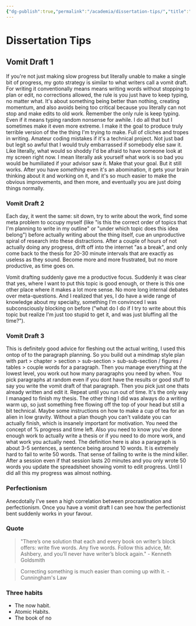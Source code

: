 ```yaml
---
{"dg-publish":true,"permalink":"/academia/dissertation-tips/","title":"Dissertation Tips"}
---
```



# Dissertation Tips

## Vomit Draft 1

If you're not just making slow progress but literally unable to make a single bit of progress, my goto strategy is similar to what writers call a vomit draft.
For writing it conventionally means means writing words without stopping to plan or edit, no corrections allowed, the rule is you just have to keep typing, no matter what. It's about something being better than nothing, creating momentum, and also avoids being too critical because you literally can not stop and make edits to old work.
Remember the only rule is keep typing. Even if it means typing random nonsense for awhile.
I do all that but I sometimes make it even more extreme. I make it the goal to produce truly terrible version of the the thing I'm trying to make. Full of cliches and tropes in writing. Amateur coding mistakes if it's a technical project. Not just bad but legit so awful that I would truly embarrassed if somebody else saw it. Like literally, what would so shoddy I'd be afraid to have someone look at my screen right now. I mean literally ask yourself what work is so bad you would be humiliated if your advisor saw it. Make that your goal.
But it still works. After you have _something_ even it's an abomination, it gets your brain thinking about it and working on it, and it's so much easier to make the obvious improvements, and then more, and eventually you are just doing things normally.

### Vomit Draft 2

Each day, it went the same: sit down, try to write about the work, find some meta problem to occupy myself (like "is this the correct order of topics that I'm planning to write in my outline" or "under which topic does this idea belong") before actually writing about the thing itself, cue an unproductive spiral of research into these distractions. After a couple of hours of not actually doing any progress, drift off into the internet "as a break", and only come back to the thesis for 20-30 minute intervals that are exactly as useless as they sound. Become more and more frustrated, but no more productive, as time goes on.

Vomit drafting suddenly gave me a productive focus. Suddenly it was clear that yes, where I want to put this topic is good enough, or there is this one other place where it makes a lot more sense. No more long internal debates over meta-questions. And I realized that yes, I do have a wide range of knowledge about my specialty, something I'm convinced I was subconsciously blocking on before ("what do I do if I try to write about this topic but realize I'm just too stupid to get it, and was just bluffing all the time?").

### Vomit Draft 3

This is definitely good advice for fleshing out the actual writing, I used this ontop of to the paragraph planning. So you build out a mindmap style plan with part > chapter > section > sub-section > sub-sub-section / figures / tables > couple words for a paragraph. Then you manage everything at the lowest level, you work out how many paragraphs you need by when. You pick paragraphs at random even if you dont have the results or good stuff to say you write the vomit draft of that paragraph. Then you pick just one thats already written and edit it. Repeat until you run out of time. It's the only way I managed to finish my thesis. The other thing I did was always do a writing warm up, so just something free flowing off the top of your head but still a bit technical. Maybe some instructions on how to make a cup of tea for an alien in low gravity. Without a plan though you can't validate you can actually finish, which is insanely important for motivation. You need the concept of % progress and time left. Also you need to know you've done enough work to actually write a thesis or if you need to do more work, and what work you actually need. The definition here is also a paragraph is about 3-5 sentences, a sentence being around 10 words. It is extremely hard to fail to write 50 words. That sense of failing to write is the mind killer. After a session even if that session lasts 20 minutes and you only wrote 50 words you update the spreadsheet showing vomit to edit progress. Until I did all this my progress was almost nothing.

### Perfectionism

Anecdotally I’ve seen a high correlation between procrastination and perfectionism. Once you have a vomit draft I can see how the perfectionist bent suddenly works in your favour.

### Quote

> "There’s one solution that each and every book on writer’s block offers: write five words. Any five words. Follow this advice, Mr. Ashbery, and you’ll never have writer’s block again." - Kenneth Goldsmith

> Correcting something is much easier than coming up with it. - Cunningham's Law

### Three habits

- The now habit.
- Atomic Habits.
- The book of no
